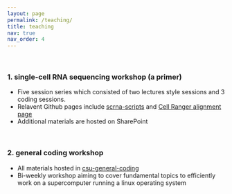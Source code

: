 ```yaml
---
layout: page
permalink: /teaching/
title: teaching
nav: true
nav_order: 4
---
```


<br>

### 1. single-cell RNA sequencing workshop (a primer)

* Five session series which consisted of two lectures style sessions and 3 coding sessions. 
* Relavent Github pages include [scrna-scripts](https://github.com/dyammons/scrna-scripts) and [Cell Ranger alignment page](https://github.com/dyammons/scrna-seq/tree/main/data-processing/cellranger-alignment)
* Additional materials are hosted on SharePoint

<br>

### 2. general coding workshop
* All materials hosted in [csu-general-coding](https://dyammons.github.io/csu-general-coding/)
* Bi-weekly workshop aiming to cover fundamental topics to efficiently work on a supercomputer running a linux operating system

